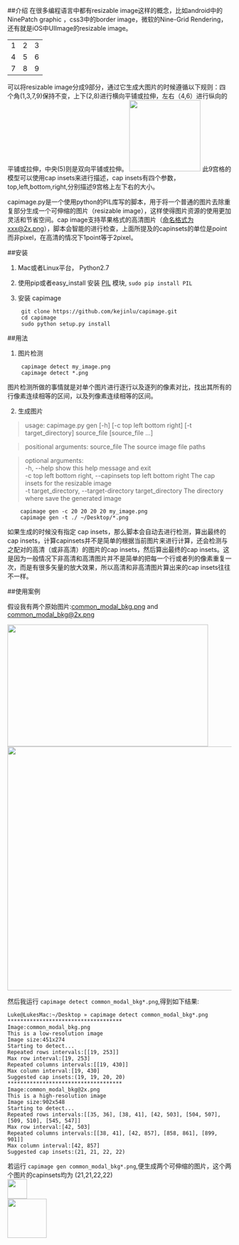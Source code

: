 ##介绍
在很多编程语言中都有resizable image这样的概念，比如android中的NinePatch graphic ，css3中的border image，微软的Nine-Grid Rendering，还有就是iOS中UIImage的resizable image。			
<table>
  <tr>
    <td>1</td>
    <td>2</td>
    <td>3</td>
  </tr>
    <tr>
    <td>4</td>
    <td>5</td>
    <td>6</td>
  </tr>
    <tr>
    <td>7</td>
    <td>8</td>
    <td>9</td>
  </tr>
</table>
可以将resizable image分成9部分，通过它生成大图片的时候遵循以下规则：四个角(1,3,7,9)保持不变，上下(2,8)进行横向平铺或拉伸，左右（4,6）进行纵向的平铺或拉伸，中央(5)则是双向平铺或拉伸。   


<img  width="160" height="160" src="http://ww4.sinaimg.cn/large/65cc0af7jw1e7fp6jnvapg205u05ua9u.gif"/>    
此9宫格的模型可以使用cap insets来进行描述，cap insets有四个参数，top,left,bottom,right,分别描述9宫格上左下右的大小。
   
capimage.py是一个使用python的PIL库写的脚本，用于将一个普通的图片去除重复部分生成一个可伸缩的图片（resizable image），这样使得图片资源的使用更加灵活和节省空间。cap image支持苹果格式的高清图片（命名格式为xxx@2x.png），脚本会智能的进行检查，上面所提及的capinsets的单位是point而非pixel，在高清的情况下1point等于2pixel。


##安装

1. Mac或者Linux平台， Python2.7 
2. 使用pip或者easy_install 安装 [PIL](http://pypi.python.org/pypi/PIL) 模块,  `sudo pip install PIL`
3. 安装 capimage
	
		git clone https://github.com/kejinlu/capimage.git
		cd capimage
		sudo python setup.py install

##用法


1. 图片检测   
   	
		capimage detect my_image.png
		capimage detect *.png
图片检测所做的事情就是对单个图片进行逐行以及逐列的像素对比，找出其所有的行像素连续相等的区间，以及列像素连续相等的区间。
   
2. 生成图片

>usage: capimage.py gen [-h] [-c top left bottom right] [-t target_directory]
                       source_file [source_file ...]

>positional arguments:
  source_file           The source image file paths

>optional arguments:   
  -h, --help            show this help message and exit   
  -c top left bottom right, --capinsets top left bottom right
                        The cap insets for the resizable image   
  -t target_directory, --target-directory target_directory
                        The directory where save the generated image
                        
		capimage gen -c 20 20 20 20 my_image.png
		capimage gen -t ./ ~/Desktop/*.png
	
如果生成的时候没有指定 cap insets，那么脚本会自动去进行检测，算出最终的cap insets，计算capinsets并不是简单的根据当前图片来进行计算，还会检测与之配对的高清（或非高清）的图片的cap insets，然后算出最终的cap insets。这是因为一般情况下非高清和高清图片并不是简单的把每一个行或者列的像素重复一次，而是有很多矢量的放大效果，所以高清和非高清图片算出来的cap insets往往不一样。

##使用案例

假设我有两个原始图片:[common_modal_bkg.png](https://raw.github.com/kejinlu/capimage/master/sample/common_modal_bkg.png) and [common_modal_bkg@2x.png](https://raw.github.com/kejinlu/capimage/master/sample/common_modal_bkg@2x.png)    

<img  width="451" height="274" src="https://raw.github.com/kejinlu/capimage/master/sample/common_modal_bkg.png"/>    

<img  width="902" height="548" src="https://raw.github.com/kejinlu/capimage/master/sample/common_modal_bkg@2x.png"/>   

然后我运行 `capimage detect common_modal_bkg*.png`,得到如下结果:

	Luke@LukesMac:~/Desktop » capimage detect common_modal_bkg*.png
	************************************
	Image:common_modal_bkg.png
	This is a low-resolution image
	Image size:451x274
	Starting to detect...
	Repeated rows intervals:[[19, 253]]
	Max row interval:[19, 253]
	Repeated columns intervals:[[19, 430]]
	Max column interval:[19, 430]
	Suggested cap insets:(19, 19, 20, 20)
	************************************
	Image:common_modal_bkg@2x.png
	This is a high-resolution image
	Image size:902x548
	Starting to detect...
	Repeated rows intervals:[[35, 36], [38, 41], [42, 503], [504, 507], [509, 510], [545, 547]]
	Max row interval:[42, 503]
	Repeated columns intervals:[[38, 41], [42, 857], [858, 861], [899, 901]]
	Max column interval:[42, 857]
	Suggested cap insets:(21, 21, 22, 22)
	
	
若运行 `capimage gen common_modal_bkg*.png`,便生成两个可伸缩的图片，这个两个图片的capinsets均为 (21,21,22,22)			
<img  width="44" height="44" src="https://raw.github.com/kejinlu/capimage/master/sample/common_modal_bkg-21-21-22-22.png"/>       
<img  width="88" height="88" src="https://raw.github.com/kejinlu/capimage/master/sample/common_modal_bkg-21-21-22-22@2x.png"/>  
